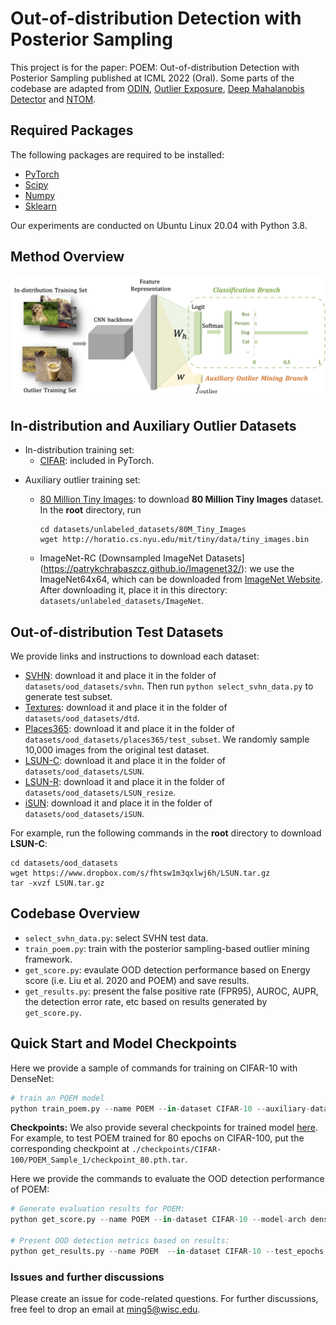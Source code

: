# Out-of-distribution Detection with Posterior Sampling
This project is for the paper: POEM: Out-of-distribution Detection with Posterior Sampling published at ICML 2022 (Oral). Some parts of the codebase are adapted from [ODIN](https://github.com/facebookresearch/odin), [Outlier Exposure](https://github.com/hendrycks/outlier-exposure), [Deep Mahalanobis Detector](https://github.com/pokaxpoka/deep_Mahalanobis_detector) and [NTOM](https://github.com/jfc43/informative-outlier-mining).

## Required Packages

The following packages are required to be installed:

- [PyTorch](https://pytorch.org/)
- [Scipy](https://github.com/scipy/scipy)
- [Numpy](http://www.numpy.org/)
- [Sklearn](https://scikit-learn.org/stable/)

Our experiments are conducted on Ubuntu Linux 20.04 with Python 3.8.

## Method Overview

![framework](framework.png)


## In-distribution and Auxiliary Outlier Datasets

- In-distribution training set:
  - [CIFAR](https://www.cs.toronto.edu/~kriz/cifar.html): included in PyTorch.

* Auxiliary outlier training set:

  * [80 Million Tiny Images](https://groups.csail.mit.edu/vision/TinyImages/): to download **80 Million Tiny Images** dataset. In the **root** directory, run

    ```
    cd datasets/unlabeled_datasets/80M_Tiny_Images
    wget http://horatio.cs.nyu.edu/mit/tiny/data/tiny_images.bin
    ```

  * ImageNet-RC (Downsampled ImageNet Datasets](https://patrykchrabaszcz.github.io/Imagenet32/): we use the ImageNet64x64, which can be downloaded from [ImageNet Website](http://image-net.org/download-images). After downloading it, place it in this directory: `datasets/unlabeled_datasets/ImageNet`. 
## Out-of-distribution Test Datasets

We provide links and instructions to download each dataset:

* [SVHN](http://ufldl.stanford.edu/housenumbers/test_32x32.mat): download it and place it in the folder of `datasets/ood_datasets/svhn`. Then run `python select_svhn_data.py` to generate test subset.
* [Textures](https://www.robots.ox.ac.uk/~vgg/data/dtd/download/dtd-r1.0.1.tar.gz): download it and place it in the folder of `datasets/ood_datasets/dtd`.
* [Places365](http://data.csail.mit.edu/places/places365/test_256.tar): download it and place it in the folder of `datasets/ood_datasets/places365/test_subset`. We randomly sample 10,000 images from the original test dataset.
* [LSUN-C](https://www.dropbox.com/s/fhtsw1m3qxlwj6h/LSUN.tar.gz): download it and place it in the folder of `datasets/ood_datasets/LSUN`.
* [LSUN-R](https://www.dropbox.com/s/moqh2wh8696c3yl/LSUN_resize.tar.gz): download it and place it in the folder of `datasets/ood_datasets/LSUN_resize`.
* [iSUN](https://www.dropbox.com/s/ssz7qxfqae0cca5/iSUN.tar.gz): download it and place it in the folder of `datasets/ood_datasets/iSUN`.

For example, run the following commands in the **root** directory to download **LSUN-C**:
```
cd datasets/ood_datasets
wget https://www.dropbox.com/s/fhtsw1m3qxlwj6h/LSUN.tar.gz
tar -xvzf LSUN.tar.gz
```

## Codebase Overview

* `select_svhn_data.py`: select SVHN test data.
* `train_poem.py`: train with the posterior sampling-based outlier mining framework.
* `get_score.py`: evaulate OOD detection performance based on Energy score (i.e. Liu et al. 2020 and POEM) and save results.
* `get_results.py`: present the false positive rate (FPR95), AUROC, AUPR, the detection error rate, etc based on results generated by `get_score.py`.

## Quick Start and Model Checkpoints

Here we provide a sample of commands for training on CIFAR-10 with DenseNet:

```python
# train an POEM model
python train_poem.py --name POEM --in-dataset CIFAR-10 --auxiliary-dataset imagenet --epochs 100 --model-arch densenet
```

**Checkpoints:** We also provide several checkpoints for trained model [here](https://www.dropbox.com/sh/tsqwbob249gouzy/AABS21uLcB1TdwoHxMQpOXpia?dl=0). For example, to test POEM trained for 80 epochs on CIFAR-100, put the corresponding checkpoint at `./checkpoints/CIFAR-100/POEM_Sample_1/checkpoint_80.pth.tar`. 

Here we provide the commands to evaluate the OOD detection performance of POEM:

```python
# Generate evaluation results for POEM:
python get_score.py --name POEM --in-dataset CIFAR-10 --model-arch densenet --test_epochs 80

# Present OOD detection metrics based on results:
python get_results.py --name POEM  --in-dataset CIFAR-10 --test_epochs 80
```



### Issues and further discussions

Please create an issue for code-related questions. For further discussions, free feel to drop an email at ming5@wisc.edu.
